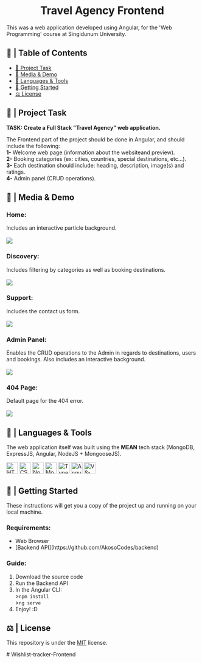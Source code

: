 <h1 align="center">Travel Agency Frontend</h1>

<p>This was a web application developed using Angular, for the 'Web Programming' course at Singidunum University.</p>

## 📝 | Table of Contents
- [🧐 Project Task <a name="project_task"></a>](#--project-task-)
- [📸 Media & Demo <a name="demo"></a>](#--media-)
- [🧰 Languages & Tools <a name="languages_&_tools"></a>](#--languages--tools-)
- [🏁 Getting Started <a name="getting_started"></a>](#--getting-started-)
- [⚖ License <a name="license"></a>](#--license-)

## 🧐 | Project Task <a name="project_task"></a>

**TASK: Create a Full Stack "Travel Agency" web application.**

The Frontend part of the project should be done in Angular, and should include the following:
  <br>**1-** Welcome web page (information about the websiteand preview).
  <br>**2-** Booking categories (ex: cities, countries, special destinations, etc...).
  <br>**3-** Each destination should include: heading, description, image(s) and ratings.
  <br>**4-** Admin panel (CRUD operations).

## 📸 | Media & Demo <a name="demo"></a>

<h3>Home:</h3>
Includes an interactive particle background.<br><br>
<img src="https://user-images.githubusercontent.com/74971935/179831591-fcd4641b-ae25-433e-9cae-8bb0f152650a.gif"><br>

<h3>Discovery:</h3>
Includes filtering by categories as well as booking destinations.<br><br>
<img src="https://user-images.githubusercontent.com/74971935/179831809-d9754bd2-e0dd-42c5-991c-61a3f48d7810.gif"><br>

<h3>Support:</h3>
Includes the contact us form.<br><br>
<img src="https://user-images.githubusercontent.com/74971935/179831989-c42f1ad6-f035-40cd-9b65-7adb96b98433.gif"><br>

<h3>Admin Panel:</h3>
Enables the CRUD operations to the Admin in regards to destinations, users and bookings. Also includes an interactive background.<br><br>
<img src="https://user-images.githubusercontent.com/74971935/179832371-897362ba-c27f-4e61-b040-ad7bedc237eb.gif">

<h3>404 Page:</h3>
Default page for the 404 error.<br><br>
<img src="https://user-images.githubusercontent.com/74971935/179830687-c3d4fcc0-a045-4573-a9ee-b49eda9fad83.gif">



## 🧰 | Languages & Tools <a name="languages_&_tools"></a>

The web application itself was built using the **MEAN** tech stack (MongoDB, ExpressJS, Angular, NodeJS + MongooseJS).

<p>
<img src="https://cdn.jsdelivr.net/gh/devicons/devicon/icons/html5/html5-original.svg" width=30 alt="HTML5">
<img src="https://cdn.jsdelivr.net/gh/devicons/devicon/icons/css3/css3-original.svg" width=30  alt="CSS3">
<a href="https://nodejs.org/en/"><img src="https://cdn.jsdelivr.net/gh/devicons/devicon/icons/nodejs/nodejs-original.svg" width=30 alt="NodeJS"></a>
<a href="https://www.mongodb.com/"><img src="https://img.icons8.com/external-tal-revivo-green-tal-revivo/344/external-mongodb-a-cross-platform-document-oriented-database-program-logo-green-tal-revivo.png" width=30 alt="MongoDB"></a>
<a href="https://www.typescriptlang.org/"><img src="https://cdn.jsdelivr.net/gh/devicons/devicon/icons/typescript/typescript-original.svg" width=30 alt="TypeScript"></a>
<a href="https://angular.io/"><img src="https://cdn.jsdelivr.net/gh/devicons/devicon/icons/angularjs/angularjs-original.svg" width=30 alt="Angular"></a>
<a href="https://code.visualstudio.com/"><img src="https://upload.wikimedia.org/wikipedia/commons/thumb/9/9a/Visual_Studio_Code_1.35_icon.svg/768px-Visual_Studio_Code_1.35_icon.svg.png?20210804221519" width=30 alt="VS-Code"></a></p>
</p>


## 🏁 | Getting Started <a name="getting_started"></a>
These instructions will get you a copy of the project up and running on your local machine.

**<h3>Requirements:</h3>**
<ul>
<li>Web Browser</li>
<li>[Backend API](https://github.com/AkosoCodes/backend)</li>
</ul>

**<h3>Guide:</h3>**

1. Download the source code
2. Run the Backend API
3. In the Angular CLI:
<br>>```npm install```
<br>>```ng serve```
4. Enjoy! :D


## ⚖ | License <a name="license"></a>
This repository is under the [MIT](https://opensource.org/licenses/MIT) license.

#   W i s h l i s t - t r a c k e r - F r o n t e n d  
 